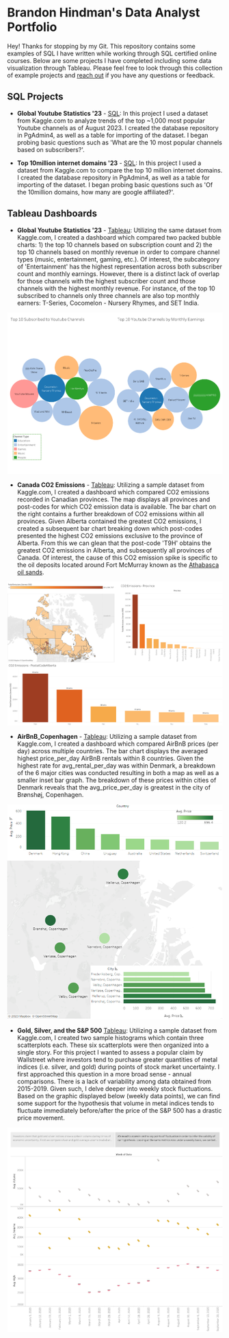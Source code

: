# Brandon Hindman's Data Analyst Portfolio

Hey! Thanks for stopping by my Git. This repository contains some examples of  SQL I have written while working through SQL certified online courses. Below are some projects I have completed including some data visualization through Tableau. Please feel free to look through this collection of example projects and [reach out](https://www.linkedin.com/in/brandon-h123/) if you have any questions or feedback.

## SQL Projects
* **Global Youtube Statistics '23** - [SQL](https://github.com/BrandonHGit/Data-Analyst-Portfolio/blob/main/Youtube%20Global%20Statistics%20'23.sql): In this project I used a dataset from Kaggle.com to analyze trends of the top ~1,000 most popular Youtube channels as of August 2023. I created the database repository in PgAdmin4, as well as a table for importing of the dataset. I began probing basic questions such as 'What are the 10 most popular channels based on subscribers?'.

*  **Top 10million internet domains '23** - [SQL](https://github.com/BrandonHGit/Data-Analyst-Portfolio/blob/main/Top10milliondomains.sql): In this project I used a dataset from Kaggle.com to compare the top 10 million internet domains. I created the database repository in PgAdmin4, as well as a table for importing of the dataset. I began probing basic questions such as 'Of the 10million domains, how many are google affiliated?'.

## Tableau Dashboards
* **Global Youtube Statistics '23** - [Tableau](https://public.tableau.com/app/profile/brandon.hindman/viz/YoutubeGlobalStatistics23/Dashboard1): Utilizing the same dataset from Kaggle.com, I created a dashboard which compared two packed bubble charts: 1) the top 10 channels based on subscription count and 2) the top 10 channels based on monthly revenue in order to compare channel types (music, entertainment, gaming, etc.). Of interest, the subcategory of 'Entertainment' has the highest representation across both subscriber count and monthly earnings. However, there is a distinct lack of overlap for those channels with the highest subscriber count and those channels with the highest monthly revenue. For instance, of the top 10 subscribed to channels only three channels are also top monthly earners: T-Series, Cocomelon - Nursery Rhymes, and SET India.

![alt text](https://github.com/BrandonHGit/Data-Analyst-Portfolio/blob/main/Media/YoutubeGlobalTop10.png)

*  **Canada CO2 Emissions** - [Tableau](https://public.tableau.com/app/profile/brandon.hindman/viz/CanadaCO2Emissions_16922201387280/CO2EmissionsinCanada): Utilizing a sample dataset from Kaggle.com, I created a dashboard which compared CO2 emissions recorded in Canadian provinces. The map displays all provinces and post-codes for which CO2 emission data is available. The bar chart on the right contains a further breakdown of CO2 emissions within all provinces. Given Alberta contained the greatest CO2 emissions, I created a subsequent bar chart breaking down which post-codes presented the highest CO2 emissions exclusive to the province of Alberta. From this we can glean that the post-code 'T9H' obtains the greatest CO2 emissions in Alberta, and subsequently all provinces of Canada. Of interest, the cause of this CO2 emission spike is specific to the oil deposits located around Fort McMurray known as the [Athabasca oil sands](https://en.wikipedia.org/wiki/Athabasca_oil_sands).

![alt text](https://github.com/BrandonHGit/Data-Analyst-Portfolio/blob/main/Media/CO2%20Emissions%20in%20Canada.png)

*  **AirBnB_Copenhagen** - [Tableau](https://public.tableau.com/app/profile/brandon.hindman/viz/Copenhagen_AirBnB/Dashboard1): Utilizing a sample dataset from Kaggle.com, I created a dashboard which compared AirBnB prices (per day) across multiple countries. The bar chart displays the averaged highest price_per_day AirBnB rentals within 8 countries. Given the highest rate for avg_rental_per_day was within Denmark, a breakdown of the 6 major cities was conducted resulting in both a map as well as a smaller inset bar graph. The breakdown of these prices within cities of Denmark reveals that the avg_price_per_day is greatest in the city of Brønshøj, Copenhagen. 

![alt text](https://github.com/BrandonHGit/Data-Analyst-Portfolio/blob/main/Media/AirBnB_Copenhagen.PNG)

* **Gold, Silver, and the S&P 500** [Tableau](https://public.tableau.com/app/profile/brandon.hindman/viz/GoldSilverSPVolumeTrendQuarterly/GoldandSilverVolumeTrend): Utilizing a sample dataset from Kaggle.com, I created two sample histograms which contain three scatterplots each. These six scatterplots were then organized into a single story. For this project I wanted to assess a popular claim by Wallstreet where investors tend to purchase greater quantities of metal indices (i.e. silver, and gold) during points of stock market uncertainty. I first approached this question in a more broad sense - annual comparisons. There is a lack of variability among data obtained from 2015-2019. Given such, I delve deeper into weekly stock fluctuations. Based on the graphic displayed below (weekly data points), we can find some support for the hypothesis that volume in metal indices tends to fluctuate immediately before/after the price of the S&P 500 has a drastic price movement.  

![alt text](https://github.com/BrandonHGit/Data-Analyst-Portfolio/blob/main/Media/Gold%2C%20Silver%2C%20and%20the%20S%26P500%20-%20Story.png)



          
